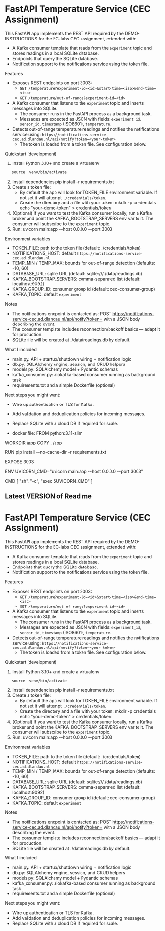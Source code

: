 # FastAPI Temperature Service (CEC Assignment)

This FastAPI app implements the REST API required by the DEMO-INSTRUCTIONS for the EC-labs CEC assignment, extended with:

- A Kafka consumer template that reads from the `experiment` topic and stores readings in a local SQLite database.
- Endpoints that query the SQLite database.
- Notification support to the notifications service using the token file.

Features
- Exposes REST endpoints on port 3003:
  - `GET /temperature?experiment-id=<id>&start-time=<iso>&end-time=<iso>`
  - `GET /temperature/out-of-range?experiment-id=<id>`
- A Kafka consumer that listens to the `experiment` topic and inserts messages into SQLite.
  - The consumer runs in the FastAPI process as a background task.
  - Messages are expected as JSON with fields: `experiment_id`, `sensor_id`, `timestamp` (ISO8601), `temperature`.
- Detects out-of-range temperature readings and notifies the notifications service using:
  `https://notifications-service-cec.ad.dlandau.nl/api/notify?token=<your-token>`
  - The token is loaded from a token file. See configuration below.

Quickstart (development)
1. Install Python 3.10+ and create a virtualenv
```markdown
   source .venv/bin/activate
```
2. Install dependencies
   pip install -r requirements.txt
3. Create a token file:
   - By default the app will look for TOKEN_FILE environment variable. If not set it will attempt `./credentials/token`.
   - Create the directory and a file with your token:
     mkdir -p credentials
     echo "your-demo-token" > credentials/token
4. (Optional) If you want to test the Kafka consumer locally, run a Kafka broker and point the KAFKA_BOOTSTRAP_SERVERS env var to it. The consumer will subscribe to the `experiment` topic.
5. Run:
   uvicorn main:app --host 0.0.0.0 --port 3003

Environment variables
- TOKEN_FILE: path to the token file (default: ./credentials/token)
- NOTIFICATIONS_HOST: default `https://notifications-service-cec.ad.dlandau.nl`
- TEMP_MIN / TEMP_MAX: bounds for out-of-range detection (defaults: -10, 60)
- DATABASE_URL: sqlite URL (default: sqlite:///./data/readings.db)
- KAFKA_BOOTSTRAP_SERVERS: comma-separated list (default: localhost:9092)
- KAFKA_GROUP_ID: consumer group id (default: cec-consumer-group)
- KAFKA_TOPIC: default `experiment`

Notes
- The notifications endpoint is contacted as:
  POST https://notifications-service-cec.ad.dlandau.nl/api/notify?token=<token>
  with a JSON body describing the event.
- The consumer template includes reconnection/backoff basics — adapt it for production.
- SQLite file will be created at ./data/readings.db by default.

What I included
- main.py: API + startup/shutdown wiring + notification logic
- db.py: SQLAlchemy engine, session, and CRUD helpers
- models.py: SQLAlchemy model + Pydantic schemas
- kafka_consumer.py: aiokafka-based consumer running as background task
- requirements.txt and a simple Dockerfile (optional)

Next steps you might want:
- Wire up authentication or TLS for Kafka.
- Add validation and deduplication policies for incoming messages.
- Replace SQLite with a cloud DB if required for scale.











- docker file:
FROM python:3.11-slim

WORKDIR /app
COPY . /app

RUN pip install --no-cache-dir -r requirements.txt

EXPOSE 3003

ENV UVICORN_CMD="uvicorn main:app --host 0.0.0.0 --port 3003"

CMD [ "sh", "-c", "exec $UVICORN_CMD" ]



## Latest VERSION of Read me

# FastAPI Temperature Service (CEC Assignment)

This FastAPI app implements the REST API required by the DEMO-INSTRUCTIONS for the EC-labs CEC assignment, extended with:

- A Kafka consumer template that reads from the `experiment` topic and stores readings in a local SQLite database.
- Endpoints that query the SQLite database.
- Notification support to the notifications service using the token file.

Features
- Exposes REST endpoints on port 3003:
  - `GET /temperature?experiment-id=<id>&start-time=<iso>&end-time=<iso>`
  - `GET /temperature/out-of-range?experiment-id=<id>`
- A Kafka consumer that listens to the `experiment` topic and inserts messages into SQLite.
  - The consumer runs in the FastAPI process as a background task.
  - Messages are expected as JSON with fields: `experiment_id`, `sensor_id`, `timestamp` (ISO8601), `temperature`.
- Detects out-of-range temperature readings and notifies the notifications service using:
  `https://notifications-service-cec.ad.dlandau.nl/api/notify?token=<your-token>`
  - The token is loaded from a token file. See configuration below.

Quickstart (development)
1. Install Python 3.10+ and create a virtualenv
```markdown
   source .venv/bin/activate
```
2. Install dependencies
   pip install -r requirements.txt
3. Create a token file:
   - By default the app will look for TOKEN_FILE environment variable. If not set it will attempt `./credentials/token`.
   - Create the directory and a file with your token:
     mkdir -p credentials
     echo "your-demo-token" > credentials/token
4. (Optional) If you want to test the Kafka consumer locally, run a Kafka broker and point the KAFKA_BOOTSTRAP_SERVERS env var to it. The consumer will subscribe to the `experiment` topic.
5. Run:
   uvicorn main:app --host 0.0.0.0 --port 3003

Environment variables
- TOKEN_FILE: path to the token file (default: ./credentials/token)
- NOTIFICATIONS_HOST: default `https://notifications-service-cec.ad.dlandau.nl`
- TEMP_MIN / TEMP_MAX: bounds for out-of-range detection (defaults: -10, 60)
- DATABASE_URL: sqlite URL (default: sqlite:///./data/readings.db)
- KAFKA_BOOTSTRAP_SERVERS: comma-separated list (default: localhost:9092)
- KAFKA_GROUP_ID: consumer group id (default: cec-consumer-group)
- KAFKA_TOPIC: default `experiment`

Notes
- The notifications endpoint is contacted as:
  POST https://notifications-service-cec.ad.dlandau.nl/api/notify?token=<token>
  with a JSON body describing the event.
- The consumer template includes reconnection/backoff basics — adapt it for production.
- SQLite file will be created at ./data/readings.db by default.

What I included
- main.py: API + startup/shutdown wiring + notification logic
- db.py: SQLAlchemy engine, session, and CRUD helpers
- models.py: SQLAlchemy model + Pydantic schemas
- kafka_consumer.py: aiokafka-based consumer running as background task
- requirements.txt and a simple Dockerfile (optional)

Next steps you might want:
- Wire up authentication or TLS for Kafka.
- Add validation and deduplication policies for incoming messages.
- Replace SQLite with a cloud DB if required for scale.